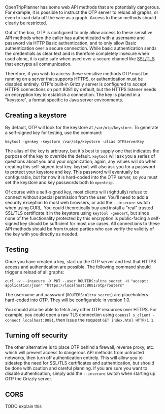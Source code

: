 OpenTripPlanner has some web API methods that are potentially dangerous. For example, it is possible to instruct the OTP server to reload all graphs, or even to load data off the wire as a graph. Access to these methods should clearly be restricted.

Out of the box, OTP is configured to only allow access to these sensitive API methods when the caller has authenticated with a username and password via HTTP Basic authentication, and to only allow Basic authentication over a secure connection. While basic authentication sends the credentials as clear text and is therefore completely insecure when used alone, it is quite safe when used over a secure channel like [SSL/TLS](http://en.wikipedia.org/wiki/Transport_Layer_Security) that encrypts all communication.

Therefore, if you wish to access these sensitive methods OTP must be running on a server that supports HTTPS, or authentication must be disabled entirely. OTP's built-in Grizzly server is configured to accept HTTPS connections on port 8081 by default, but the HTTPS listener needs an encryption key to establish a connection. The key is placed in a "keystore", a format specific to Java server environments. 

## Creating a keystore 

By default, OTP will look for the keystore at `/var/otp/keystore`. To generate a self-signed key for testing, use the command:

`keytool -genkey -keystore /var/otp/keystore -alias OTPServerKey`

The alias of the key is arbitrary, but it's best to supply one that indicates the purpose of the key to override the default. `keytool` will ask you a series of questions about you and your organization; again, any values will do when creating this self-signed test key. `keytool` will also ask you for a password to protect your keystore and key. This password will eventually be configurable, but for now it is hard-coded into the OTP server, so you must set the keystore and key passwords both to `opentrip`.

Of course with a self-signed key, most clients will (rightfully) refuse to connect without special permission from the user. You'll need to add a security exception to most web browsers, or add the `--insecure` switch when using CURL. You could theoretically buy and install a "real" trusted SSL/TLS certificate it in the keystore using `keytool -gencert`, but since none of the functionality protected by this encryption is public-facing a self-signed key should be sufficient for most use cases. All connections to these API methods should be from trusted parties who can verify the validity of the key with you directly as needed.

## Testing

Once you have created a key, start up the OTP server and test that HTTPS access and authentication are possible. The following command should trigger a reload of all graphs:

`curl -v --insecure -X PUT --user ROUTERS:ultra_secret -H "accept: application/json" "https://localhost:8081/otp/routers"`

The username and password (`ROUTERS:ultra_secret`) are placeholders hard-coded into OTP. They will be configurable in version 1.0.

You should also be able to fetch any other OTP resources over HTTPS. For example, you could open a raw TLS connection using `openssl s_client -connect localhost:8081`, then issue the request `GET index.html HTTP/1.1`.

## Turning off security

The other alternative is to place OTP behind a firewall, reverse proxy, etc. which will prevent access to dangerous API methods from untrusted networks, then turn off authentication entirely. This will allow you to sidestep the need for SSL/TLS certificates and authentication, but should be done with caution and careful planning. If you are sure you want to disable authentication, simply add the `--insecure` switch when starting up OTP the Grizzly server.

## CORS

TODO explain this
